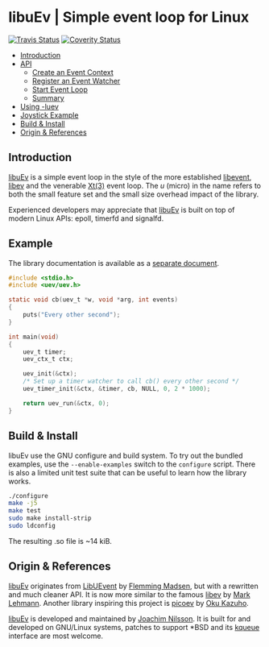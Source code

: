 libuEv | Simple event loop for Linux
====================================
[![Travis Status][]][Travis] [![Coverity Status][]][Coverity Scan]


* [Introduction](#introduction)
* [API](API.md#overview)
  * [Create an Event Context](API.md#create-an-event-context)
  * [Register an Event Watcher](API.md#register-an-event-watcher)
  * [Start Event Loop](API.md#start-event-loop)
  * [Summary](API.md#summary)
* [Using -luev](API.md#using--luev)
* [Joystick Example](API.md#joystick-example)
* [Build & Install](#build--install)
* [Origin & References](#origin--references)


Introduction
------------

[libuEv][] is a simple event loop in the style of the more established
[libevent][1], [libev][2] and the venerable [Xt(3)][3] event loop.  The
*u* (micro) in the name refers to both the small feature set and the
small size overhead impact of the library.

Experienced developers may appreciate that [libuEv][] is built on top of
modern Linux APIs: epoll, timerfd and signalfd.


Example
-------

The library documentation is available as a [separate document](API.md).

```C
#include <stdio.h>
#include <uev/uev.h>

static void cb(uev_t *w, void *arg, int events)
{
	puts("Every other second");
}

int main(void)
{
	uev_t timer;
	uev_ctx_t ctx;

	uev_init(&ctx);
	/* Set up a timer watcher to call cb() every other second */
	uev_timer_init(&ctx, &timer, cb, NULL, 0, 2 * 1000);

	return uev_run(&ctx, 0);
}
```


Build & Install
---------------

libuEv use the GNU configure and build system.  To try out the bundled
examples, use the `--enable-examples` switch to the `configure` script.
There is also a limited unit test suite that can be useful to learn how
the library works.

```sh
./configure
make -j5
make test
sudo make install-strip
sudo ldconfig
```

The resulting .so file is ~14 kiB.


Origin & References
-------------------

[libuEv][] originates from [LibUEvent][8] by [Flemming Madsen][], but
with a rewritten and much cleaner API.  It is now more similar to the
famous [libev][2] by [Mark Lehmann][].  Another library inspiring this
project is [picoev][9] by [Oku Kazuho][].

[libuEv][] is developed and maintained by [Joachim Nilsson][].  It is
built for and developed on GNU/Linux systems, patches to support *BSD
and its [kqueue][] interface are most welcome.


[1]: http://libevent.org
[2]: http://software.schmorp.de/pkg/libev.html
[3]: http://unix.com/man-page/All/3x/XtDispatchEvent
[8]: http://code.google.com/p/libuevent/
[9]: https://github.com/kazuho/picoev
[Travis]:          https://travis-ci.org/troglobit/libuev
[Travis Status]:   https://travis-ci.org/troglobit/libuev.png?branch=master
[Coverity Scan]:   https://scan.coverity.com/projects/3846
[Coverity Status]: https://scan.coverity.com/projects/3846/badge.svg
[LibuEv]:          https://github.com/troglobit/libuev
[kqueue]:          https://github.com/mheily/libkqueue
[Oku Kazuho]:      https://github.com/kazuho
[Mark Lehmann]:    http://software.schmorp.de
[Joachim Nilsson]: http://troglobit.com
[Flemming Madsen]: http://www.madsensoft.dk
[Dave Zarzycki, Apple]: http://www.youtube.com/watch?v=cD_s6Fjdri8
